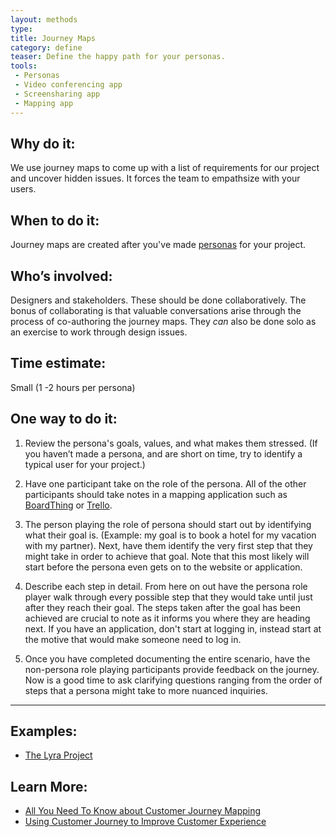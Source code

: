 ```yaml
---
layout: methods
type: 
title: Journey Maps
category: define
teaser: Define the happy path for your personas.
tools:
 - Personas
 - Video conferencing app
 - Screensharing app
 - Mapping app
---
```


## Why do it:

We use journey maps to come up with a list of requirements for our project and uncover hidden issues. It forces the team to empathsize with your users.

## When to do it:

Journey maps are created after you've made [personas](/methods/personas/) for your project.

## Who’s involved:

Designers and stakeholders. These should be done collaboratively. The bonus of collaborating is that valuable conversations arise through the process of co-authoring the journey maps. They *can* also be done solo as an exercise to work through design issues.


## Time estimate:

Small (1 -2 hours per persona)

## One way to do it:


1. Review the persona's goals, values, and what makes them stressed. (If you haven’t made a persona, and are short on time, try to identify a typical user for your project.) 

2. Have one participant take on the role of the persona. All of the other participants should take notes in a mapping  application such as [BoardThing](http://boardthing.com/main) or [Trello](https://trello.com/).

3.  The person playing the role of persona should start out by identifying what their goal is. (Example: my goal is to book a hotel for my vacation with my partner). Next, have them identify the very first step that they might take in order to achieve that goal. Note that this most likely will start before the persona even gets on to the website or application. 

4. Describe each step in detail. From here on out have the persona role player walk through every possible step that they would take until just after they reach their goal. The steps taken after the goal has been achieved are crucial to note as it informs you where they are heading next. If you have an application, don't start at logging in, instead start at the motive that would make someone need to log in.

5. Once you have completed documenting the entire scenario, have the non-persona role playing participants provide feedback on the journey. Now is a good time to ask clarifying questions ranging from the order of steps that a persona might take to more nuanced inquiries. 

---

## Examples:
* [The Lyra Project](https://github.com/vega/lyra/search?q=persona&type=Issues&utf8=%E2%9C%93)

## Learn More:
* [All You Need To Know about Customer Journey Mapping ](https://www.smashingmagazine.com/2015/01/all-about-customer-journey-mapping/)
* [Using Customer Journey  to Improve Customer Experience](https://hbr.org/2010/11/using-customer-journey-maps-to)